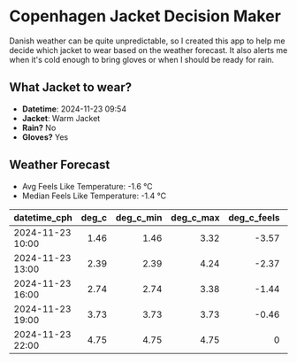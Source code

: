 
# Copenhagen Jacket Decision Maker

Danish weather can be quite unpredictable, so I created this app to help me decide which jacket to wear based on the weather forecast. 
It also alerts me when it's cold enough to bring gloves or when I should be ready for rain.

## What Jacket to wear?

- **Datetime**: 2024-11-23 09:54
- **Jacket**: Warm Jacket
- **Rain?** No
- **Gloves?** Yes

## Weather Forecast
- Avg Feels Like Temperature: -1.6 °C
- Median Feels Like Temperature: -1.4 °C

| datetime_cph     |   deg_c |   deg_c_min |   deg_c_max |   deg_c_feels | weather   | wind   | rain   |
|:-----------------|--------:|------------:|------------:|--------------:|:----------|:-------|:-------|
| 2024-11-23 10:00 |    1.46 |        1.46 |        3.32 |         -3.57 | Clouds    | High   | None   |
| 2024-11-23 13:00 |    2.39 |        2.39 |        4.24 |         -2.37 | Clouds    | High   | None   |
| 2024-11-23 16:00 |    2.74 |        2.74 |        3.38 |         -1.44 | Clouds    | Low    | None   |
| 2024-11-23 19:00 |    3.73 |        3.73 |        3.73 |         -0.46 | Clouds    | Medium | None   |
| 2024-11-23 22:00 |    4.75 |        4.75 |        4.75 |          0    | Clouds    | High   | None   |
        